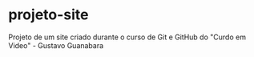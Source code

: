 # projeto-site
 Projeto de um site criado durante o curso de Git e GitHub do "Curdo em Video" - Gustavo Guanabara
